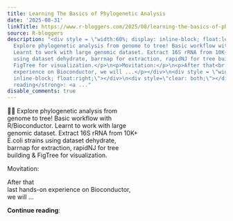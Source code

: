 ```yaml
---
title: Learning The Basics of Phylogenetic Analysis
date: '2025-08-31'
linkTitle: https://www.r-bloggers.com/2025/08/learning-the-basics-of-phylogenetic-analysis/
source: R-bloggers
description: "<div style = \"width:60%; display: inline-block; float:left; \">\n\U0001F9EC\U0001F52C
  Explore phylogenetic analysis from genome to tree! Basic workflow with R/Bioconductor.
  Learnt to work with large genomic dataset. Extract 16S rRNA from 10K+ E.coli strains
  using dataset dehydrate, barrnap for extraction, rapidNJ for tree building &#038;
  FigTree for visualization.</p>\n<p>Movitation:</p>\n<p>After that<br />\nlast hands-on
  experience on Bioconductor, we will ...</p></div>\n<div style = \"width: 40%; display:
  inline-block; float:right;\"></div>\n<div style=\"clear: both;\"></div>\n<strong>Continue
  reading</strong>: <a ..."
disable_comments: true
---
```

<div style = "width:60%; display: inline-block; float:left; ">
🧬🔬 Explore phylogenetic analysis from genome to tree! Basic workflow with R/Bioconductor. Learnt to work with large genomic dataset. Extract 16S rRNA from 10K+ E.coli strains using dataset dehydrate, barrnap for extraction, rapidNJ for tree building &#038; FigTree for visualization.</p>
<p>Movitation:</p>
<p>After that<br />
last hands-on experience on Bioconductor, we will ...</p></div>
<div style = "width: 40%; display: inline-block; float:right;"></div>
<div style="clear: both;"></div>
<strong>Continue reading</strong>: <a ...